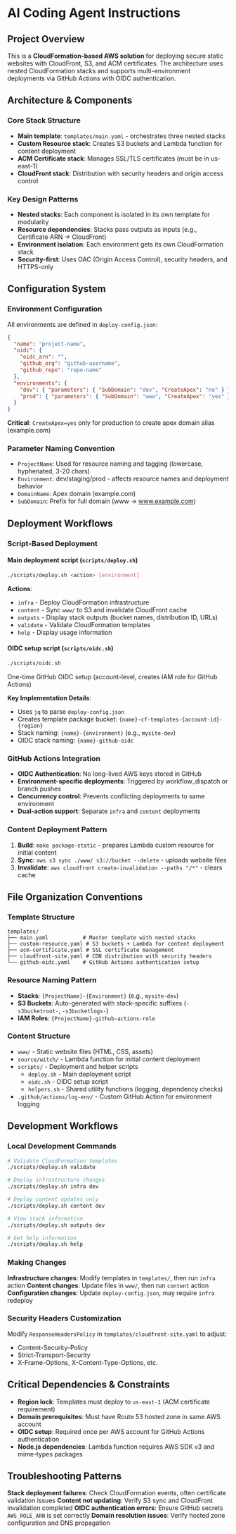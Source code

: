 # AI Coding Agent Instructions

## Project Overview

This is a **CloudFormation-based AWS solution** for deploying secure static websites with CloudFront, S3, and ACM certificates. The architecture uses nested CloudFormation stacks and supports multi-environment deployments via GitHub Actions with OIDC authentication.

## Architecture & Components

### Core Stack Structure

- **Main template**: `templates/main.yaml` - orchestrates three nested stacks
- **Custom Resource stack**: Creates S3 buckets and Lambda function for content deployment
- **ACM Certificate stack**: Manages SSL/TLS certificates (must be in us-east-1)
- **CloudFront stack**: Distribution with security headers and origin access control

### Key Design Patterns

- **Nested stacks**: Each component is isolated in its own template for modularity
- **Resource dependencies**: Stacks pass outputs as inputs (e.g., Certificate ARN → CloudFront)
- **Environment isolation**: Each environment gets its own CloudFormation stack
- **Security-first**: Uses OAC (Origin Access Control), security headers, and HTTPS-only

## Configuration System

### Environment Configuration

All environments are defined in `deploy-config.json`:

```json
{
  "name": "project-name",
  "oidc": {
    "oidc_arn": "",
    "github_org": "github-username",
    "github_repo": "repo-name"
  },
  "environments": {
    "dev": { "parameters": { "SubDomain": "dev", "CreateApex": "no" } },
    "prod": { "parameters": { "SubDomain": "www", "CreateApex": "yes" } }
  }
}
```

**Critical**: `CreateApex=yes` only for production to create apex domain alias (example.com)

### Parameter Naming Convention

- `ProjectName`: Used for resource naming and tagging (lowercase, hyphenated, 3-20 chars)
- `Environment`: dev/staging/prod - affects resource names and deployment behavior
- `DomainName`: Apex domain (example.com)
- `SubDomain`: Prefix for full domain (www → www.example.com)

## Deployment Workflows

### Script-Based Deployment

#### Main deployment script (`scripts/deploy.sh`)

```bash
./scripts/deploy.sh <action> [environment]
```

**Actions**:

- `infra` - Deploy CloudFormation infrastructure
- `content` - Sync `www/` to S3 and invalidate CloudFront cache
- `outputs` - Display stack outputs (bucket names, distribution ID, URLs)
- `validate` - Validate CloudFormation templates
- `help` - Display usage information

#### OIDC setup script (`scripts/oidc.sh`)

```bash
./scripts/oidc.sh
```

One-time GitHub OIDC setup (account-level, creates IAM role for GitHub Actions)

**Key Implementation Details**:

- Uses `jq` to parse `deploy-config.json`
- Creates template package bucket: `{name}-cf-templates-{account-id}-{region}`
- Stack naming: `{name}-{environment}` (e.g., `mysite-dev`)
- OIDC stack naming: `{name}-github-oidc`

### GitHub Actions Integration

- **OIDC Authentication**: No long-lived AWS keys stored in GitHub
- **Environment-specific deployments**: Triggered by workflow_dispatch or branch pushes
- **Concurrency control**: Prevents conflicting deployments to same environment
- **Dual-action support**: Separate `infra` and `content` deployments

### Content Deployment Pattern

1. **Build**: `make package-static` - prepares Lambda custom resource for initial content
2. **Sync**: `aws s3 sync ./www/ s3://bucket --delete` - uploads website files
3. **Invalidate**: `aws cloudfront create-invalidation --paths "/*"` - clears cache

## File Organization Conventions

### Template Structure

```
templates/
├── main.yaml           # Master template with nested stacks
├── custom-resource.yaml # S3 buckets + Lambda for content deployment
├── acm-certificate.yaml # SSL certificate management
├── cloudfront-site.yaml # CDN distribution with security headers
└── github-oidc.yaml    # GitHub Actions authentication setup
```

### Resource Naming Pattern

- **Stacks**: `{ProjectName}-{Environment}` (e.g., `mysite-dev`)
- **S3 Buckets**: Auto-generated with stack-specific suffixes (`-s3bucketroot-`, `-s3bucketlogs-`)
- **IAM Roles**: `{ProjectName}-github-actions-role`

### Content Structure

- `www/` - Static website files (HTML, CSS, assets)
- `source/witch/` - Lambda function for initial content deployment
- `scripts/` - Deployment and helper scripts
  - `deploy.sh` - Main deployment script
  - `oidc.sh` - OIDC setup script
  - `helpers.sh` - Shared utility functions (logging, dependency checks)
- `.github/actions/log-env/` - Custom GitHub Action for environment logging

## Development Workflows

### Local Development Commands

```bash
# Validate CloudFormation templates
./scripts/deploy.sh validate

# Deploy infrastructure changes
./scripts/deploy.sh infra dev

# Deploy content updates only
./scripts/deploy.sh content dev

# View stack information
./scripts/deploy.sh outputs dev

# Get help information
./scripts/deploy.sh help
```

### Making Changes

**Infrastructure changes**: Modify templates in `templates/`, then run `infra` action
**Content changes**: Update files in `www/`, then run `content` action
**Configuration changes**: Update `deploy-config.json`, may require `infra` redeploy

### Security Headers Customization

Modify `ResponseHeadersPolicy` in `templates/cloudfront-site.yaml` to adjust:

- Content-Security-Policy
- Strict-Transport-Security
- X-Frame-Options, X-Content-Type-Options, etc.

## Critical Dependencies & Constraints

- **Region lock**: Templates must deploy to `us-east-1` (ACM certificate requirement)
- **Domain prerequisites**: Must have Route 53 hosted zone in same AWS account
- **OIDC setup**: Required once per AWS account for GitHub Actions authentication
- **Node.js dependencies**: Lambda function requires AWS SDK v3 and mime-types packages

## Troubleshooting Patterns

**Stack deployment failures**: Check CloudFormation events, often certificate validation issues
**Content not updating**: Verify S3 sync and CloudFront invalidation completed
**OIDC authentication errors**: Ensure GitHub secrets `AWS_ROLE_ARN` is set correctly
**Domain resolution issues**: Verify hosted zone configuration and DNS propagation
